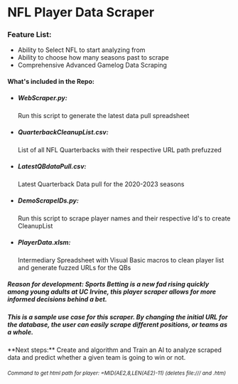 <h1>NFL Player Data Scraper</h1>
<h3>Feature List:</h3>
<ul><li>Ability to Select NFL to start analyzing from</li>
  <li>Ability to choose how many seasons past to scrape</li>
  <li>Comprehensive Advanced Gamelog Data Scraping</li></ul>
<h4>What's included in the Repo:</h4>
<ul><li><h5>WebScraper.py:</h5> 
Run this script to generate the latest data pull spreadsheet</li>
  <li><h5>QuarterbackCleanupList.csv:</h5>
  List of all NFL Quarterbacks with their respective URL path prefuzzed</li>
  <li><h5>LatestQBdataPull.csv:</h5>
  Latest Quarterback Data pull for the 2020-2023 seasons</li>
  <li><h5>DemoScrapeIDs.py:</h5>
  Run this script to scrape player names and their respective Id's to create CleanupList</li>
  <li><h5>PlayerData.xlsm:</h5>
  Intermediary Spreadsheet with Visual Basic macros to clean player list and generate fuzzed URLs for the QBs</li></ul>

<h5>Reason for development: Sports Betting is a new fad rising quickly among young adults at UC Irvine, this player scraper allows for more informed decisions behind a bet.</h5>
<h5>This is a sample use case for this scraper. By changing the initial URL for the database, the user can easily scrape different positions, or teams as a whole.</h5>
**Next steps:**
Create and algorithm and Train an AI to analyze scraped data and predict whether a given team is going to win or not.   
<h6><small>Command to get html path for player: =MID(AE2,8,LEN(AE2)-11) (deletes file:/// and .htm)</small></h6>
